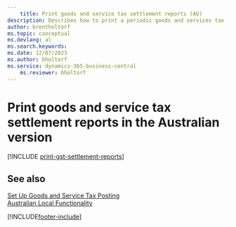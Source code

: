 ```yaml
---
    title: Print goods and service tax settlement reports (AU)
description: Describes how to print a periodic goods and services tax (GST) settlement in the Australian version of Business Central.
author: brentholtorf
ms.topic: conceptual
ms.devlang: al
ms.search.keywords:
ms.date: 12/07/2023
ms.author: bholtorf
ms.service: dynamics-365-business-central
    ms.reviewer: bholtorf
---
```


# Print goods and service tax settlement reports in the Australian version

[!INCLUDE [print-gst-settlement-reports](../includes/AUNZ/print-gst-settlement-reports.md)]

## See also

[Set Up Goods and Service Tax Posting](how-to-set-up-goods-and-service-tax-posting.md)   
[Australian Local Functionality](australia-local-functionality.md)  


[!INCLUDE[footer-include](../../includes/footer-banner.md)]